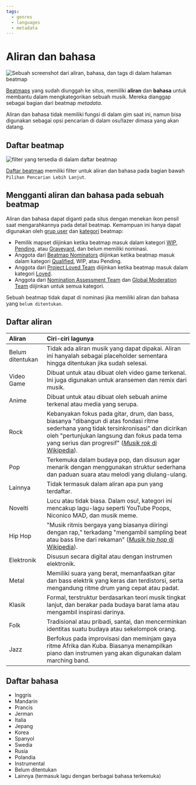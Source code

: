 ```yaml
---
tags:
  - genres
  - languages
  - metadata
---
```


# Aliran dan bahasa

![Sebuah screenshot dari aliran, bahasa, dan tags di dalam halaman beatmap](img/beatmap-info.png "Aliran dan bahasa terdapat dalam halaman daftar beatmap.")

[Beatmaps](/wiki/Beatmaps) yang sudah diunggah ke situs, memiliki **aliran** dan **bahasa** untuk membantu dalam mengkategorikan sebuah musik. Mereka dianggap sebagai bagian dari beatmap *metadata*.

Aliran dan bahasa tidak memiliki fungsi di dalam gim saat ini, namun bisa digunakan sebagai opsi pencarian di dalam osu!lazer dimasa yang akan datang.

## Daftar beatmap

![filter yang tersedia di dalam daftar beatmap](img/beatmap-listing.png?1)

[Daftar beatmap](https://osu.ppy.sh/beatmapsets) memiliki filter untuk aliran dan bahasa pada bagian bawah `Pilihan Pencarian Lebih Lanjut`.

## Mengganti aliran dan bahasa pada sebuah beatmap

Aliran dan bahasa dapat diganti pada situs dengan menekan ikon pensil saat mengarahkannya pada detail beatmap. Kemampuan ini hanya dapat digunakan oleh [grup user](/wiki/People/The_Team#user-groups) dan [kategori](/wiki/Beatmaps#beatmap-categories) beatmap:

- Pemilik mapset diijinkan ketika beatmap masuk dalam kategori [WIP](/wiki/Beatmaps#work-in-progress-and-pending), [Pending](/wiki/Beatmaps#work-in-progress-and-pending), atau [Graveyard](/wiki/Beatmaps#graveyard), dan belum memiliki nominasi.
- Anggota dari [Beatmap Nominators](/wiki/People/The_Team/Beatmap_Nominators) diijinkan ketika beatmap masuk dalam kategori [Qualified](/wiki/Beatmaps#qualified), WIP, atau Pending.
- Anggota dari [Project Loved Team](/wiki/People/The_Team/Project_Loved_Team) diijinkan ketika beatmap masuk dalam kategori [Loved](/wiki/Beatmaps#loved).
- Anggota dari [Nomination Assessment Team](/wiki/People/The_Team/Nomination_Assessment_Team) dan [Global Moderation Team](/wiki/People/The_Team/Global_Moderation_Team) diijinkan untuk semua kategori.

Sebuah beatmap tidak dapat di nominasi jika memiliki aliran dan bahasa yang `belum ditentukan`.

## Daftar aliran

| Aliran | Ciri-ciri lagunya |
| :-- | :-- |
| Belum ditentukan | Tidak ada aliran musik yang dapat dipakai. Aliran ini hanyalah sebagai placeholder sementara hingga ditentukan jika sudah selesai. |
| Video Game | Dibuat untuk atau dibuat oleh video game terkenal. Ini juga digunakan untuk aransemen dan remix dari musik. |
| Anime | Dibuat untuk atau dibuat oleh sebuah anime terkenal atau media yang serupa. |
| Rock | Kebanyakan fokus pada gitar, drum, dan bass, biasanya "dibangun di atas fondasi ritme sederhana yang tidak tersinkronisasi" dan dicirikan oleh "pertunjukan langsung dan fokus pada tema yang serius dan progresif" ([*Musik rok* di Wikipedia](https://id.wikipedia.org/wiki/Musik_rok#Asal_usul)). |
| Pop | Terkemuka dalam budaya pop, dan disusun agar menarik dengan menggunakan struktur sederhana dan paduan suara atau melodi yang diulang-ulang. |
| Lainnya | Tidak termasuk dalam aliran apa pun yang terdaftar. |
| Novelti | Lucu atau tidak biasa. Dalam osu!, kategori ini mencakup lagu-lagu seperti YouTube Poops, Niconico MAD, dan musik meme. |
| Hip Hop | "Musik ritmis bergaya yang biasanya diiringi dengan rap," terkadang "mengambil sampling beat atau bass line dari rekaman" ([*Musik hip hop* di Wikipedia](https://id.wikipedia.org/wiki/Musik_hip_hop)). |
| Elektronik | Disusun secara digital atau dengan instrumen elektronik. |
| Metal | Memiliki suara yang berat, memanfaatkan gitar dan bass elektrik yang keras dan terdistorsi, serta mengandung ritme drum yang cepat atau padat. |
| Klasik | Formal, terstruktur berdasarkan teori musik tingkat lanjut, dan berakar pada budaya barat lama atau mengambil inspirasi darinya. |
| Folk | Tradisional atau pribadi, santai, dan mencerminkan identitas suatu budaya atau sekelompok orang. |
| Jazz | Berfokus pada improvisasi dan meminjam gaya ritme Afrika dan Kuba. Biasanya menampilkan piano dan instrumen yang akan digunakan dalam marching band. |

## Daftar bahasa

- Inggris
- Mandarin
- Prancis
- Jerman
- Italia
- Jepang
- Korea
- Spanyol
- Swedia
- Rusia
- Polandia
- Instrumental
- Belum ditentukan
- Lainnya (termasuk lagu dengan berbagai bahasa terkemuka)